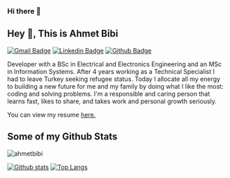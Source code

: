### Hi there 👋

<!--
**ahmetbibi/ahmetbibi** is a ✨ _special_ ✨ repository because its `README.md` (this file) appears on your GitHub profile.

Here are some ideas to get you started:

- 🔭 I’m currently working on ...
- 🌱 I’m currently learning ...
- 👯 I’m looking to collaborate on ...
- 🤔 I’m looking for help with ...
- 💬 Ask me about ...
- 📫 How to reach me: ...
- 😄 Pronouns: ...
- ⚡ Fun fact: ...
-->

## Hey 👋, This is Ahmet Bibi
[![Gmail Badge](https://img.shields.io/badge/-ahmetbibi@gmail.com-c14438?style=flat&logo=Gmail&logoColor=white&link=mailto:ahmetbibi@gmail.com)](mailto:ahmetbibi@gmail.com) 
[![Linkedin Badge](https://img.shields.io/badge/-ahmetbibi-0072b1?style=flat&logo=Linkedin&logoColor=white&link=https://www.linkedin.com/in/ahmetbibi/)](https://www.linkedin.com/in/ahmetbibi/) [![Github Badge](https://img.shields.io/badge/-ahmetbibi-grey?style=flat&logo=github&logoColor=white&link=https://github.com/ahmetbibi/)](https://www.github.com/ahmetbibi/) <p align='left'>Developer with a BSc in Electrical and Electronics Engineering and an MSc in Information Systems. After 4 years working as a Technical Specialist I had to leave Turkey seeking refugee status. Today I allocate all my energy to building a new future for me and my family by doing what I like the most: coding and solving problems. I'm a responsible and caring person that learns fast, likes to share, and takes work and personal growth seriously.</p><p align='left'> You can view my resume <a href='https://drive.google.com/file/d/1SmwlWnW_nvmSemrDL8UGeK-sH1I6x7uM/view?usp=sharing ' target=_blank><u>here</u>.</a></p>
## Some of my Github Stats
<p align=left> <img src=https://komarev.com/ghpvc/?username=ahmetbibi alt=ahmetbibi /> </p>

[![Github stats](https://github-readme-stats.vercel.app/api?username=ahmetbibi&show_icons=true&include_all_commits=true)](https://github.com/ahmetbibi/github-readme-stats)
[![Top Langs](https://github-readme-stats.vercel.app/api/top-langs/?username=ahmetbibi&layout=compact)](https://github.com/ahmetbibi/github-readme-stats)

